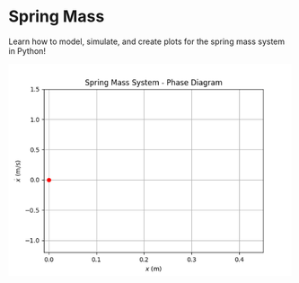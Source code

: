 # Spring Mass
Learn how to model, simulate, and create plots for the spring mass system in Python!
<p align="center">
  <img src="phase_diagram_with_friction.gif" />
</p>
